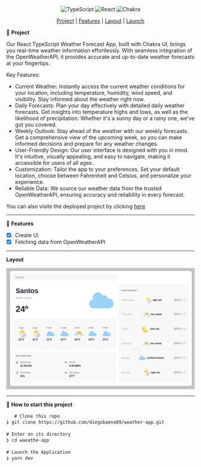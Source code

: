 <div align="center">

![TypeScript](https://img.shields.io/badge/typescript-%23007ACC.svg?style=for-the-badge&logo=typescript&logoColor=white) ![React](https://img.shields.io/badge/react-%2320232a.svg?style=for-the-badge&logo=react&logoColor=%2361DAFB) ![Chakra](https://img.shields.io/badge/chakra-%234ED1C5.svg?style=for-the-badge&logo=chakraui&logoColor=white)

[Project](#project) | [Features](#features) | [Layout](#layout) | [Launch](#launch)

</div>

📝 <a id="project"> **Project** </a>

Our React TypeScript Weather Forecast App, built with Chakra UI, brings you real-time weather information effortlessly. With seamless integration of the OpenWeatherAPI, it provides accurate and up-to-date weather forecasts at your fingertips.

Key Features:

- Current Weather: Instantly access the current weather conditions for your location, including temperature, humidity, wind speed, and visibility. Stay informed about the weather right now.
- Daily Forecasts: Plan your day effectively with detailed daily weather forecasts. Get insights into temperature highs and lows, as well as the likelihood of precipitation. Whether it's a sunny day or a rainy one, we've got you covered.
- Weekly Outlook: Stay ahead of the weather with our weekly forecasts. Get a comprehensive view of the upcoming week, so you can make informed decisions and prepare for any weather changes.
- User-Friendly Design: Our user interface is designed with you in mind. It's intuitive, visually appealing, and easy to navigate, making it accessible for users of all ages.
- Customization: Tailor the app to your preferences. Set your default location, choose between Fahrenheit and Celsius, and personalize your experience.
- Reliable Data: We source our weather data from the trusted OpenWeatherAPI, ensuring accuracy and reliability in every forecast.

You can also visite the deployed project by clicking [here](https://weather-app-git-main-diegobaena89.vercel.app/ "here")

---

🚀 <a id="features"> **Features** </a>

- [x] Create UI
- [x] Fetching data from OpenWeatherAPI

---

<a id="layout"> **Layout** </a>

[![Layout](https://github.com/diegobaena89/weather-app/blob/main/src/assets/weather-app.png?raw=true "Layout")](https://github.com/diegobaena89/weather-app/blob/main/src/assets/weather-app.png?raw=true "Layout")

---

📂 <a id="launch"> **How to start this project** </a>

       # Clone this repo
    ❯ git clone https://github.com/diegobaena89/weather-app.git

    # Enter on its directory
    ❯ cd waeathe-app

    # Launch the Application
    ❯ yarn dev

